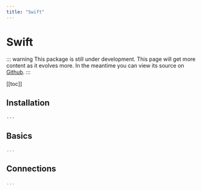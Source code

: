 ```yaml
---
title: "Swift"
---
```


# Swift

::: warning
This package is still under development. This page will get more content as it evolves more. In the meantime you can view its source on [Github](https://github.com/ArkEcosystem/swift-client/).
:::

[[toc]]

## Installation

```bash
...
```

## Basics

```swift
...
```

## Connections

```swift
...
```
